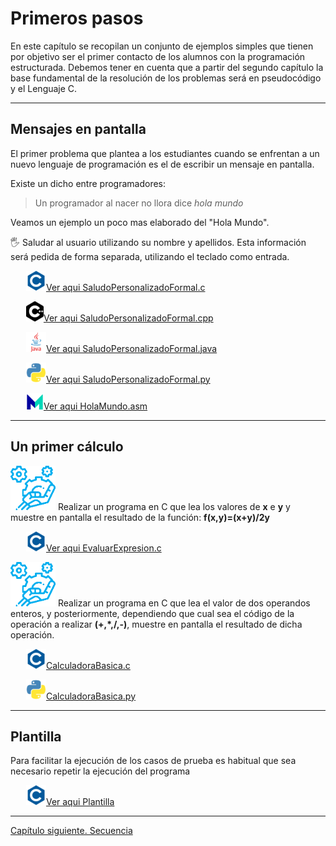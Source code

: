 # **Primeros pasos**

En este capítulo se recopilan un conjunto de ejemplos simples que tienen por objetivo ser el primer contacto de los alumnos con la programación estructurada. Debemos tener en cuenta que a partir del segundo capítulo la base fundamental de la resolución de los problemas será en pseudocódigo y el Lenguaje C.

*********

## Mensajes en pantalla

 El primer problema que plantea a los estudiantes cuando se enfrentan a un nuevo lenguaje de programación es el de escribir un mensaje en pantalla.

 Existe un dicho entre programadores:

>Un programador al nacer no llora dice *hola mundo*

Veamos un ejemplo un poco mas elaborado del "Hola Mundo".

:raised_hand_with_fingers_splayed: Saludar al usuario utilizando su nombre y apellidos. Esta información será pedida de forma separada, utilizando el teclado como entrada.

 &ensp;&ensp;&ensp; <img src="iconos/c.png">[Ver aqui  SaludoPersonalizadoFormal.c](./Primeros_pasos/SaludoPersonalizadoFormal.c)

  &ensp;&ensp;&ensp;  <img src="iconos/cplus.png">[Ver aqui  SaludoPersonalizadoFormal.cpp](./Primeros_pasos/SaludoPersonalizadoFormal.cpp)

  &ensp;&ensp;&ensp; <img src="iconos/java.png">[Ver aqui  SaludoPersonalizadoFormal.java](./Primeros_pasos/SaludoPersonalizadoFormal.java)


 &ensp;&ensp;&ensp; <img src="iconos/python.png">[Ver aqui  SaludoPersonalizadoFormal.py](./Primeros_pasos/SaludoPersonalizadoFormal.py)

 &ensp;&ensp;&ensp; <img src="iconos/mip.png">[Ver aqui  HolaMundo.asm](./Primeros_pasos/HolaMundo.asm)

*********

## Un primer cálculo

  <img src="iconos/prob.png">  Realizar un programa en C que lea los valores de **x** e **y** y muestre en pantalla el resultado de la función:
**f(x,y)=(x+y)/2y**

 &ensp;&ensp;&ensp; <img src="iconos/c.png">[Ver aqui  EvaluarExpresion.c](./Primeros_pasos/EvaluarExpresion.c)

 <img src="iconos/prob.png">  Realizar un programa en C que lea el valor de dos operandos enteros, y posteriormente, dependiendo que cual sea el código  de la operación a realizar **(+,*,/,-)**, muestre en pantalla el resultado de dicha operación.

&ensp;&ensp;&ensp; <img src="iconos/c.png">[CalculadoraBasica.c](./Primeros_pasos/CalculadoraBasica.c)

&ensp;&ensp;&ensp; <img src="iconos/python.png">[CalculadoraBasica.py](./Primeros_pasos/CalculadoraBasica.py)

*********
## Plantilla

Para facilitar la ejecución de los casos de prueba es habitual que sea necesario repetir la ejecución del programa

 &ensp;&ensp;&ensp; <img src="iconos/c.png">[Ver aqui  Plantilla](./Primeros_pasos/template.c)

*********

[Capítulo siguiente. Secuencia](secuencia.md)
